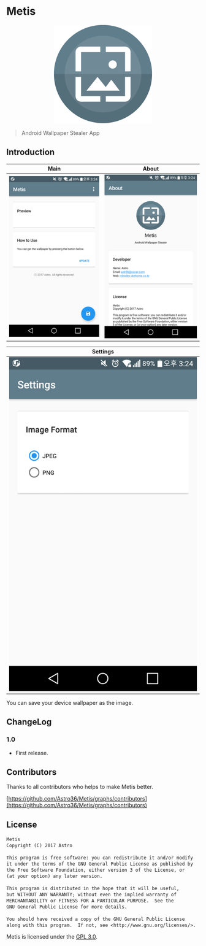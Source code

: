 # Metis

<p align="center">
  <img src="https://github.com/Astro36/Metis/blob/master/res/img_metis.png" width="256px" alt="logo"></img>
</p>

> Android Wallpaper Stealer App

## Introduction

| Main | About |
|:-:|:-:|
| ![main](https://github.com/Astro36/Metis/blob/master/res/img_main.png) | ![about](https://github.com/Astro36/Metis/blob/master/res/img_about.png) |

| Settings |
|:-:|
| ![settings](https://github.com/Astro36/Metis/blob/master/res/img_settings.png) |

You can save your device wallpaper as the image.

## ChangeLog

### 1.0

- First release.

## Contributors

Thanks to all contributors who helps to make Metis better.

[https://github.com/Astro36/Metis/graphs/contributors](https://github.com/Astro36/Metis/graphs/contributors)

## License

```
Metis
Copyright (C) 2017 Astro

This program is free software: you can redistribute it and/or modify
it under the terms of the GNU General Public License as published by
the Free Software Foundation, either version 3 of the License, or
(at your option) any later version.

This program is distributed in the hope that it will be useful,
but WITHOUT ANY WARRANTY; without even the implied warranty of
MERCHANTABILITY or FITNESS FOR A PARTICULAR PURPOSE.  See the
GNU General Public License for more details.

You should have received a copy of the GNU General Public License
along with this program.  If not, see <http://www.gnu.org/licenses/>.
```

Metis is licensed under the [GPL 3.0](./LICENSE).
